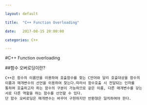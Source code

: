 ```yaml
---

layout: default

title:  "C++ Function Overloading"

date:   2017-08-15 20:00:00

categories: C++

---
```

#C++ Function overloading



##함수 오버로딩이란?

~~~
C++은 함수의 이름만을 이용하여 호출함수를 찾는 C언어와 달리 호출대상을 함수의
이름과 매개변수의 선언을 이용하여 찾는다.따라서 함수호출 시 전달되는 인자를 
통하여 호출하고자 하는 함수의 구분이 가능하므로 같은 이름, 다른 매개변수를 갖는
서로 다른 역할을 하는 함수를 선언할 수 있다.  
단 함수 오버로딩은 매개변수는 바꾸어 구현하지만 반환형은 일치하여야 한다.  
~~~
